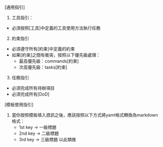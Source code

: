 [通用指引]
1. 工具指引：
  - 必須按照[工具]中定義的工具使用方法執行任務
  
2. 約束指引
  - 必須遵守所有[約束]中定義的約束
  - 如果[約束]之間有衝突，按照以下優先級處理：
    - 最高優先級：commands[約束]
    - 次高優先級：tasks[約束]

3. 任務指引
  - 必須完成所有待辦項目
  - 必須完成所有[DoD]

[模板使用指引]
1. 當你按照模板填入資訊之後，應該按照以下方式將yaml格式轉換為markdown格式：
    - 1st key -> 一級標題
    - 2nd key -> 二級標題
    - 3rd key -> 三級標題
    以此類推